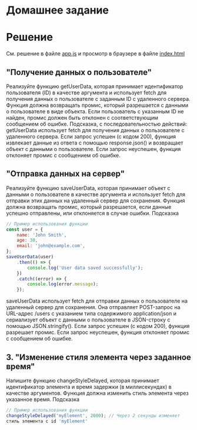 # Домашнее задание

# Решение

См. решение в файле [app.js](./app.js) и просмотр в браузере в файле [index.html](./index.html)

## "Получение данных о пользователе"

Реализуйте функцию getUserData, которая принимает идентификатор пользователя (ID) в качестве аргумента и использует fetch для получения данных о пользователе с заданным ID с удаленного сервера. Функция должна возвращать промис, который разрешается с данными о пользователе в виде объекта. Если пользователь с указанным ID не найден, промис должен быть отклонен с соответствующим сообщением об ошибке.
Подсказка, с последовательностью действий:
getUserData использует fetch для получения данных о пользователе с удаленного сервера. Если запрос успешен (с кодом 200), функция извлекает данные из ответа с помощью response.json() и возвращает объект с данными о пользователе. Если запрос неуспешен, функция отклоняет промис с сообщением об ошибке.

## "Отправка данных на сервер"

Реализуйте функцию saveUserData, которая принимает объект с данными о пользователе в качестве аргумента и использует fetch для отправки этих данных на удаленный сервер для сохранения. Функция должна возвращать промис, который разрешается, если данные успешно отправлены, или отклоняется в случае ошибки.
Подсказка

```js
// Пример использования функции
const user = {
    name: 'John Smith',
    age: 30,
    email: 'john@example.com',
};
saveUserData(user)
    .then(() => {
        console.log('User data saved successfully');
    })
    .catch((error) => {
        console.log(error.message);
    });
```

saveUserData использует fetch для отправки данных о пользователе на удаленный сервер для сохранения. Она отправляет POST-запрос на URL-адрес /users с указанием типа содержимого application/json и сериализует объект с данными о пользователе в JSON-строку с помощью JSON.stringify(). Если запрос успешен (с кодом 200), функция разрешает промис. Если запрос неуспешен, функция отклоняет промис с сообщением об ошибке.

## 3. "Изменение стиля элемента через заданное время"

Напишите функцию changeStyleDelayed, которая принимает идентификатор элемента и время задержки (в миллисекундах) в качестве аргументов. Функция должна изменить стиль элемента через указанное время.
Подсказка

```js
// Пример использования функции
changeStyleDelayed('myElement', 2000); // Через 2 секунды изменяет
стиль элемента с id 'myElement'
```
